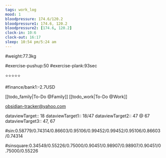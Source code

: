 ```yaml
---
tags: work_log
mood: 1
bloodpressure: 174.6/120.2
bloodpressure1: 174.6, 120.2
bloodpressure2: [174.6, 120.2]
clock-in: 10:6
clock-out: 16:17
sleep: 10:54 pm/5:24 am
---
```


#weight:77.3kg

#exercise-pushup:50
#exercise-plank:93sec


⭐⭐⭐⭐⭐

#finance/bank1:-2.7USD

[[todo_family|To-Do @Family]]
[[todo_work|To-Do @Work]]

obsidian-tracker@yahoo.com


dataviewTarget:: 18
dataviewTarget1:: 18/47
dataviewTarget2:: 47 @ 67
dataviewTarget3:: 47, 67

#sin:0.58779/0.74314/0.86603/0.95106/0.99452/0.99452/0.95106/0.86603/0.74314

#sinsquare:0.34549/0.55226/0.75000/0.90451/0.98907/0.98907/0.90451/0.75000/0.55226

